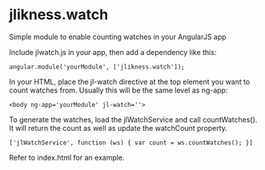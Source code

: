 jlikness.watch
==============

Simple module to enable counting watches in your AngularJS app

Include jlwatch.js in your app, then add a dependency like this: 

    angular.module('yourModule', ['jlikness.watch']);

In your HTML, place the jl-watch directive at the top element you want to count watches from. Usually this will be the same level as ng-app: 

    <body ng-app='yourModule' jl-watch=''>
    
To generate the watches, load the jlWatchService and call countWatches(). It will return the count as well as update the watchCount property.

    ['jlWatchService', function (ws) { var count = ws.countWatches(); }]
    
Refer to index.html for an example.
